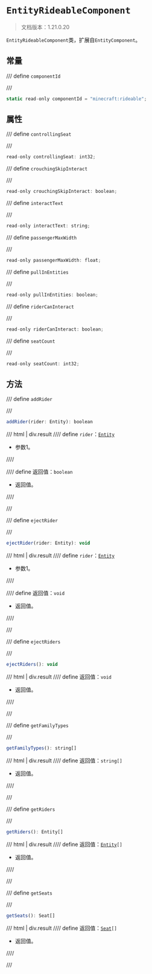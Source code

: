 # `EntityRideableComponent`

> 文档版本：1.21.0.20

`EntityRideableComponent`类，扩展自`EntityComponent`。

## 常量

/// define
`componentId`


///

```js
static read-only componentId = "minecraft:rideable";
```


## 属性

/// define
`controllingSeat`


///

```js
read-only controllingSeat: int32;
```


/// define
`crouchingSkipInteract`


///

```js
read-only crouchingSkipInteract: boolean;
```


/// define
`interactText`


///

```js
read-only interactText: string;
```


/// define
`passengerMaxWidth`


///

```js
read-only passengerMaxWidth: float;
```


/// define
`pullInEntities`


///

```js
read-only pullInEntities: boolean;
```


/// define
`riderCanInteract`


///

```js
read-only riderCanInteract: boolean;
```


/// define
`seatCount`


///

```js
read-only seatCount: int32;
```


## 方法

/// define
`addRider`


///

```js
addRider(rider: Entity): boolean
```

/// html | div.result
//// define
`rider`：[`Entity`](../entity.md)

- 参数1。


////

//// define
返回值：`boolean`

- 返回值。


////

///


/// define
`ejectRider`


///

```js
ejectRider(rider: Entity): void
```

/// html | div.result
//// define
`rider`：[`Entity`](../entity.md)

- 参数1。


////

//// define
返回值：`void`

- 返回值。


////

///


/// define
`ejectRiders`


///

```js
ejectRiders(): void
```

/// html | div.result
//// define
返回值：`void`

- 返回值。


////

///


/// define
`getFamilyTypes`


///

```js
getFamilyTypes(): string[]
```

/// html | div.result
//// define
返回值：`string[]`

- 返回值。


////

///


/// define
`getRiders`


///

```js
getRiders(): Entity[]
```

/// html | div.result
//// define
返回值：<code><a href="../entity/">Entity</a>[]</code>

- 返回值。


////

///


/// define
`getSeats`


///

```js
getSeats(): Seat[]
```

/// html | div.result
//// define
返回值：<code><a href="../seat/">Seat</a>[]</code>

- 返回值。


////

///


